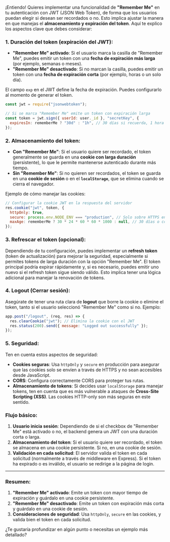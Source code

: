 ¡Entiendo! Quieres implementar una funcionalidad de **"Remember Me"** en tu autenticación con JWT (JSON Web Token), de forma que los usuarios puedan elegir si desean ser recordados o no. Esto implica ajustar la manera en que manejas el **almacenamiento y expiración del token**. Aquí te explico los aspectos clave que debes considerar:

### 1. **Duración del token** (expiración del JWT):

- **"Remember Me" activado**: Si el usuario marca la casilla de "Remember Me", puedes emitir un token con una **fecha de expiración más larga** (por ejemplo, semanas o meses).
- **"Remember Me" desactivado**: Si no marcan la casilla, puedes emitir un token con una **fecha de expiración corta** (por ejemplo, horas o un solo día).

El campo `exp` en el JWT define la fecha de expiración. Puedes configurarlo al momento de generar el token.

```js
const jwt = require("jsonwebtoken");

// Si se marca "Remember Me" emite un token con expiración larga
const token = jwt.sign({ userId: user._id }, "secretKey", {
  expiresIn: rememberMe ? "30d" : "1h", // 30 días si recuerda, 1 hora si no
});
```

### 2. **Almacenamiento del token**:

- **Con "Remember Me"**: Si el usuario quiere ser recordado, el token generalmente se guarda en una **cookie con larga duración** (persistente), lo que le permite mantenerse autenticado durante más tiempo.
- **Sin "Remember Me"**: Si no quieren ser recordados, el token se guarda en una **cookie de sesión** o en el **`localStorage`**, que se elimina cuando se cierra el navegador.

Ejemplo de cómo manejar las cookies:

```js
// Configurar la cookie JWT en la respuesta del servidor
res.cookie("jwt", token, {
  httpOnly: true,
  secure: process.env.NODE_ENV === "production", // Solo sobre HTTPS en producción
  maxAge: rememberMe ? 30 * 24 * 60 * 60 * 1000 : null, // 30 días o cookie de sesión
});
```

### 3. **Refrescar el token (opcional)**:

Dependiendo de tu configuración, puedes implementar un **refresh token** (token de actualización) para mejorar la seguridad, especialmente si permites tokens de larga duración con la opción "Remember Me". El token principal podría expirar rápidamente y, si es necesario, puedes emitir uno nuevo si el refresh token sigue siendo válido. Esto implica tener una lógica adicional para manejar la renovación de tokens.

### 4. **Logout** (Cerrar sesión):

Asegúrate de tener una ruta clara de **logout** que borre la cookie o elimine el token, tanto si el usuario seleccionó "Remember Me" como si no. Ejemplo:

```js
app.post("/logout", (req, res) => {
  res.clearCookie("jwt"); // Elimina la cookie con el JWT
  res.status(200).send({ message: "Logged out successfully" });
});
```

### 5. **Seguridad**:

Ten en cuenta estos aspectos de seguridad:

- **Cookies seguras**: Usa `httpOnly` y `secure` en producción para asegurar que las cookies solo se envíen a través de HTTPS y no sean accesibles desde JavaScript.
- **CORS**: Configura correctamente CORS para proteger tus rutas.
- **Almacenamiento de tokens**: Si decides usar `localStorage` para manejar tokens, ten en cuenta que es más vulnerable a ataques de **Cross-Site Scripting (XSS)**. Las cookies HTTP-only son más seguras en este sentido.

### Flujo básico:

1. **Usuario inicia sesión**: Dependiendo de si el checkbox de "Remember Me" está activado o no, el backend genera un JWT con una duración corta o larga.
2. **Almacenamiento del token**: Si el usuario quiere ser recordado, el token se almacena en una cookie persistente. Si no, en una cookie de sesión.
3. **Validación en cada solicitud**: El servidor valida el token en cada solicitud (normalmente a través de middleware en Express). Si el token ha expirado o es inválido, el usuario se redirige a la página de login.

---

### Resumen:

1. **"Remember Me" activado**: Emite un token con mayor tiempo de expiración y guárdalo en una cookie persistente.
2. **"Remember Me" desactivado**: Emite un token con expiración más corta y guárdalo en una cookie de sesión.
3. **Consideraciones de seguridad**: Usa `httpOnly`, `secure` en las cookies, y valida bien el token en cada solicitud.

¿Te gustaría profundizar en algún punto o necesitas un ejemplo más detallado?
